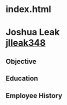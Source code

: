 # index.html

<h1>Joshua Leak <br/><a href="https://jlleak348@my.pittcc.edu">jlleak348</a></h1>

<h2>Objective</h2>

<h2>Education</h2>

<h2>Employee History</h2>


